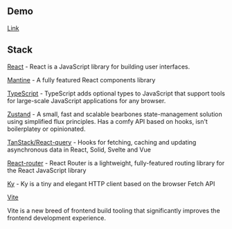 ## Demo

[Link](https://dmitrymitrakhovich.github.io/startup-summer-2023/)

## Stack

[React](https://github.com/facebook/react) - React is a JavaScript library for building user interfaces.

[Mantine](https://github.com/mantinedev/mantine) - A fully featured React components library

[TypeScript](https://github.com/microsoft/TypeScript) - TypeScript adds optional types to JavaScript that support tools for large-scale JavaScript applications for any browser.

[Zustand](https://github.com/pmndrs/zustand) - A small, fast and scalable bearbones state-management solution using simplified flux principles. Has a comfy API based on hooks, isn't boilerplatey or opinionated.

[TanStack/React-query](https://github.com/TanStack/query) - Hooks for fetching, caching and updating asynchronous data in React, Solid, Svelte and Vue

[React-router](https://github.com/remix-run/react-router) - React Router is a lightweight, fully-featured routing library for the React JavaScript library

[Ky](https://github.com/sindresorhus/ky) - Ky is a tiny and elegant HTTP client based on the browser Fetch API

[Vite](https://github.com/vitejs/vite)

Vite is a new breed of frontend build tooling that significantly improves the frontend development experience.
